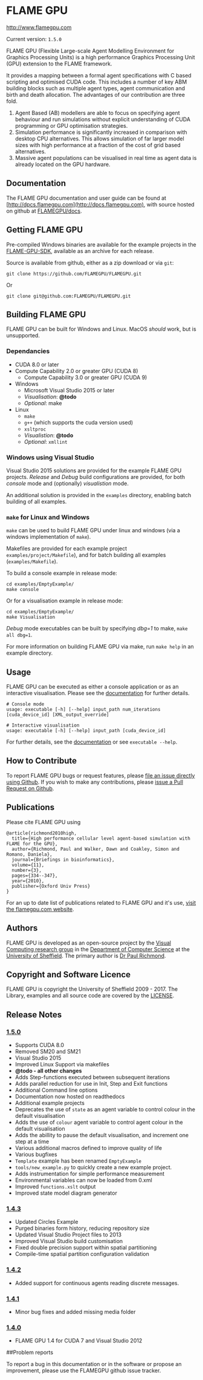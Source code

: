 # FLAME GPU

http://www.flamegpu.com

Current version: `1.5.0`

FLAME GPU (Flexible Large-scale Agent Modelling Environment for Graphics Processing Units) is a high performance Graphics Processing Unit (GPU) extension to the FLAME framework.

It provides a mapping between a formal agent specifications with C based scripting and optimised CUDA code.
This includes a number of key ABM building blocks such as multiple agent types, agent communication and birth and death allocation.
The advantages of our contribution are three fold.

1. Agent Based (AB) modellers are able to focus on specifying agent behaviour and run simulations without explicit understanding of CUDA programming or GPU optimisation strategies.
2. Simulation performance is significantly increased in comparison with desktop CPU alternatives. This allows simulation of far larger model sizes with high performance at a fraction of the cost of grid based alternatives.
3. Massive agent populations can be visualised in real time as agent data is already located on the GPU hardware.

## Documentation

The FLAME GPU documentation and user guide can be found at [http://dpcs.flamegpu.com](http://dpcs.flamegpu.com), with source hosted on github at [FLAMEGPU/docs](https://github.com/FLAMEGPU/docs).


## Getting FLAME GPU

Pre-compiled Windows binaries are available for the example projects in the [FLAME-GPU-SDK](https://github.com/FLAMEGPU/FLAMEGPU/releases), available as an archive for each release.

Source is available from github, either as a zip download or via `git`:

```
git clone https://github.com/FLAMEGPU/FLAMEGPU.git
```
Or
```
git clone git@github.com:FLAMEGPU/FLAMEGPU.git
```

## Building FLAME GPU

FLAME GPU can be built for Windows and Linux. MacOS *should* work, but is unsupported.

### Dependancies
+ CUDA 8.0 or later
+ Compute Capability 2.0 or greater GPU (CUDA 8)
    + Compute Capability 3.0 or greater GPU (CUDA 9)
+ Windows
    + Microsoft Visual Studio 2015 or later
    + *Visualisation*: **@todo**
    + *Optional*: make
+ Linux
    + `make`
    + `g++` (which supports the cuda version used)
    + `xsltproc`
    + *Visualistion*: **@todo**
    + *Optional*: `xmllint`


### Windows using Visual Studio

Visual Studio 2015 solutions are provided for the example FLAME GPU projects.
*Release* and *Debug* build configurations are provided, for both *console* mode and (optionally) *visualistion* mode.

An additional solution is provided in the `examples` directory, enabling batch building of all examples.

### `make` for Linux and Windows

`make` can be used to build FLAME GPU under linux and windows (via a windows implementation of `make`).

Makefiles are provided for each example project `examples/project/Makefile`), and for batch building all examples (`examples/Makefile`).

To build a console example in release mode:

```
cd examples/EmptyExample/
make console
```
Or for a visualisation example in release mode:
```
cd examples/EmptyExample/
make Visualisation
```

*Debug* mode executables can be built by specifying *dbg=1* to make, `make all dbg=1`.

For more information on building FLAME GPU via make, run `make help` in an example directory.

## Usage

FLAME GPU can be executed as either a console application or as an interactive visualisation.
Please see the [documentation](http://docs.flamegpu.com) for further details.

```
# Console mode
usage: executable [-h] [--help] input_path num_iterations [cuda_device_id] [XML_output_override]

# Interactive visualisation
usage: executable [-h] [--help] input_path [cuda_device_id]
```

For further details, see the [documentation](http://docs.flamegpu.com) or see `executable --help`.


## How to Contribute

To report FLAME GPU bugs or request features, please [file an issue directly using Github](http://github.com/FLAMEGPU/FLAMEGPU/issues).
If you wish to make any contributions, please [issue a Pull Request on Github](https://github.com/FLAMEGPU/FLAMEGPU/pulls).


## Publications

Please cite FLAME GPU using

```
@article{richmond2010high,
  title={High performance cellular level agent-based simulation with FLAME for the GPU},
  author={Richmond, Paul and Walker, Dawn and Coakley, Simon and Romano, Daniela},
  journal={Briefings in bioinformatics},
  volume={11},
  number={3},
  pages={334--347},
  year={2010},
  publisher={Oxford Univ Press}
}
```

For an up to date list of publications related to FLAME GPU and it's use, [visit the flamegpu.com website](http://flamegpu.com).


## Authors

FLAME GPU is developed as an open-source project by the [Visual Computing research group](https://www.sheffield.ac.uk/dcs/research/groups/visual-computing/home) in the [Department of Computer Science](https://www.sheffield.ac.uk/dcs/) at the [University of Sheffield](https://www.sheffield.ac.uk/).
The primary author is [Dr Paul Richmond](http://paulrichmond.shef.ac.uk/).

<!-- ## Acknowledgements

**@todo** -->

## Copyright and Software Licence

FLAME GPU is copyright the University of Sheffield 2009 - 2017.
The Library, examples and all source code are covered by the [LICENSE](LICENSE).


## Release Notes

### [1.5.0](https://github.com/FLAMEGPU/FLAMEGPU/releases/tag/v1.5.0)

+ Supports CUDA 8.0
+ Removed SM20 and SM21
+ Visual Studio 2015
+ Improved Linux Support via makefiles
+ **@todo - all other changes**
+ Adds Step-functions executed between subsequent iterations
+ Adds parallel reduction for use in Init, Step and Exit functions
+ Additional Command line options
+ Documentation now hosted on readthedocs
+ Additional example projects
+ Deprecates the use of `state` as an agent variable to control colour in the default visualisation
+ Adds the use of `colour` agent variable to control agent colour in the default visualisation
+ Adds the abillity to pause the default visualisation, and increment one step at a time
+ Various additional macros defined to improve quality of life
+ Various bugfixes
+ `Template` example has been renamed `EmptyExample`
+ `tools/new_example.py` to quickly create a new example project.
+ Adds instrumentation for simple performance measurement
+ Environmental variables can now be loaded from 0.xml
+ Improved `functions.xslt` output
+ Improved state model diagram generator


### [1.4.3](https://github.com/FLAMEGPU/FLAMEGPU/releases/tag/v1.4.3)

+ Updated Circles Example
+ Purged binaries form history, reducing repository size
+ Updated Visual Studio Project files to 2013
+ Improved Visual Studio build customisation
+ Fixed double precision support within spatial partitioning
+ Compile-time spatial partition configuration validation

### [1.4.2](https://github.com/FLAMEGPU/FLAMEGPU/releases/tag/v1.4.2)

+ Added support for continuous agents reading discrete messages.

### [1.4.1](https://github.com/FLAMEGPU/FLAMEGPU/releases/tag/v1.4.1)

+ Minor bug fixes and added missing media folder


### [1.4.0](https://github.com/FLAMEGPU/FLAMEGPU/releases/tag/v1.4)

+ FLAME GPU 1.4 for CUDA 7 and Visual Studio 2012

##Problem reports

To report a bug in this documentation or in the software or propose an improvement, please use the FLAMEGPU github issue tracker.
